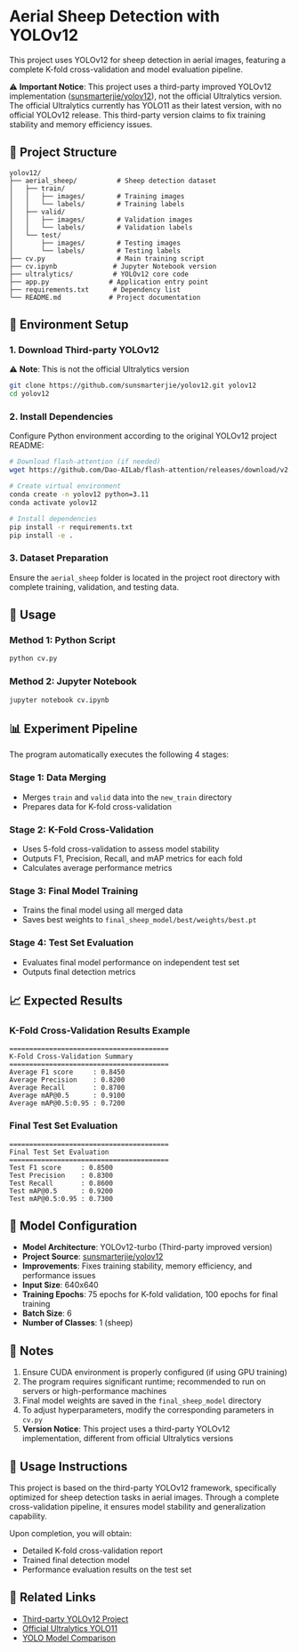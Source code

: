 # Aerial Sheep Detection with YOLOv12

This project uses YOLOv12 for sheep detection in aerial images, featuring a complete K-fold cross-validation and model evaluation pipeline.

⚠️ **Important Notice**: This project uses a third-party improved YOLOv12 implementation ([sunsmarterjie/yolov12](https://github.com/sunsmarterjie/yolov12)), not the official Ultralytics version. The official Ultralytics currently has YOLO11 as their latest version, with no official YOLOv12 release. This third-party version claims to fix training stability and memory efficiency issues.

## 📁 Project Structure

```
yolov12/
├── aerial_sheep/          # Sheep detection dataset
│   ├── train/
│   │   ├── images/        # Training images
│   │   └── labels/        # Training labels
│   ├── valid/
│   │   ├── images/        # Validation images
│   │   └── labels/        # Validation labels
│   └── test/
│       ├── images/        # Testing images
│       └── labels/        # Testing labels
├── cv.py                  # Main training script
├── cv.ipynb              # Jupyter Notebook version
├── ultralytics/          # YOLOv12 core code
├── app.py               # Application entry point
├── requirements.txt      # Dependency list
└── README.md            # Project documentation
```

## 🔧 Environment Setup

### 1. Download Third-party YOLOv12
⚠️ **Note**: This is not the official Ultralytics version
```bash
git clone https://github.com/sunsmarterjie/yolov12.git yolov12
cd yolov12
```

### 2. Install Dependencies
Configure Python environment according to the original YOLOv12 project README:

```bash
# Download flash-attention (if needed)
wget https://github.com/Dao-AILab/flash-attention/releases/download/v2.7.3/flash_attn-2.7.3+cu11torch2.2cxx11abiFALSE-cp311-cp311-linux_x86_64.whl

# Create virtual environment
conda create -n yolov12 python=3.11
conda activate yolov12

# Install dependencies
pip install -r requirements.txt
pip install -e .
```

### 3. Dataset Preparation
Ensure the `aerial_sheep` folder is located in the project root directory with complete training, validation, and testing data.

## 🚀 Usage

### Method 1: Python Script
```bash
python cv.py
```

### Method 2: Jupyter Notebook
```bash
jupyter notebook cv.ipynb
```

## 📊 Experiment Pipeline

The program automatically executes the following 4 stages:

### Stage 1: Data Merging
- Merges `train` and `valid` data into the `new_train` directory
- Prepares data for K-fold cross-validation

### Stage 2: K-Fold Cross-Validation
- Uses 5-fold cross-validation to assess model stability
- Outputs F1, Precision, Recall, and mAP metrics for each fold
- Calculates average performance metrics

### Stage 3: Final Model Training
- Trains the final model using all merged data
- Saves best weights to `final_sheep_model/best/weights/best.pt`

### Stage 4: Test Set Evaluation
- Evaluates final model performance on independent test set
- Outputs final detection metrics

## 📈 Expected Results

### K-Fold Cross-Validation Results Example
```
========================================
K-Fold Cross-Validation Summary
========================================
Average F1 score     : 0.8450
Average Precision    : 0.8200
Average Recall       : 0.8700
Average mAP@0.5      : 0.9100
Average mAP@0.5:0.95 : 0.7200
```

### Final Test Set Evaluation
```
========================================
Final Test Set Evaluation
========================================
Test F1 score     : 0.8500
Test Precision    : 0.8300
Test Recall       : 0.8600
Test mAP@0.5      : 0.9200
Test mAP@0.5:0.95 : 0.7300
```

## 🎯 Model Configuration

- **Model Architecture**: YOLOv12-turbo (Third-party improved version)
- **Project Source**: [sunsmarterjie/yolov12](https://github.com/sunsmarterjie/yolov12)
- **Improvements**: Fixes training stability, memory efficiency, and performance issues
- **Input Size**: 640x640
- **Training Epochs**: 75 epochs for K-fold validation, 100 epochs for final training
- **Batch Size**: 6
- **Number of Classes**: 1 (sheep)

## 📝 Notes

1. Ensure CUDA environment is properly configured (if using GPU training)
2. The program requires significant runtime; recommended to run on servers or high-performance machines
3. Final model weights are saved in the `final_sheep_model` directory
4. To adjust hyperparameters, modify the corresponding parameters in `cv.py`
5. **Version Notice**: This project uses a third-party YOLOv12 implementation, different from official Ultralytics versions

## 🤝 Usage Instructions

This project is based on the third-party YOLOv12 framework, specifically optimized for sheep detection tasks in aerial images. Through a complete cross-validation pipeline, it ensures model stability and generalization capability.

Upon completion, you will obtain:
- Detailed K-fold cross-validation report
- Trained final detection model
- Performance evaluation results on the test set

## 🔗 Related Links

- [Third-party YOLOv12 Project](https://github.com/sunsmarterjie/yolov12)
- [Official Ultralytics YOLO11](https://github.com/ultralytics/ultralytics)
- [YOLO Model Comparison](https://www.ultralytics.com/blog/comparing-ultralytics-yolo11-vs-previous-yolo-models)